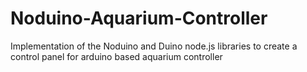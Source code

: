 Noduino-Aquarium-Controller
===========================

Implementation of the Noduino and Duino node.js libraries to create a control panel for arduino based aquarium controller